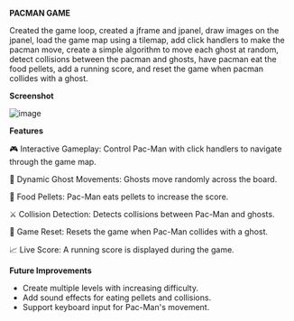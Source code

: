 **PACMAN GAME**

Created the game loop, created a jframe and jpanel, draw images on the jpanel, load the game map using a tilemap, add click handlers to make the pacman move, create a simple algorithm to move each ghost at random, detect collisions between the pacman and ghosts, have pacman eat the food pellets, add a running score, and reset the game when pacman collides with a ghost. 

**Screenshot**

![image](https://github.com/user-attachments/assets/5890979a-8360-48e8-8017-2ea69092fdcc)


**Features**

🎮 Interactive Gameplay: Control Pac-Man with click handlers to navigate through the game map.

👻 Dynamic Ghost Movements: Ghosts move randomly across the board.

🍒 Food Pellets: Pac-Man eats pellets to increase the score.

⚔️ Collision Detection: Detects collisions between Pac-Man and ghosts.

🔄 Game Reset: Resets the game when Pac-Man collides with a ghost.

📈 Live Score: A running score is displayed during the game.

**Future Improvements**

- Create multiple levels with increasing difficulty.
- Add sound effects for eating pellets and collisions.
- Support keyboard input for Pac-Man's movement.
